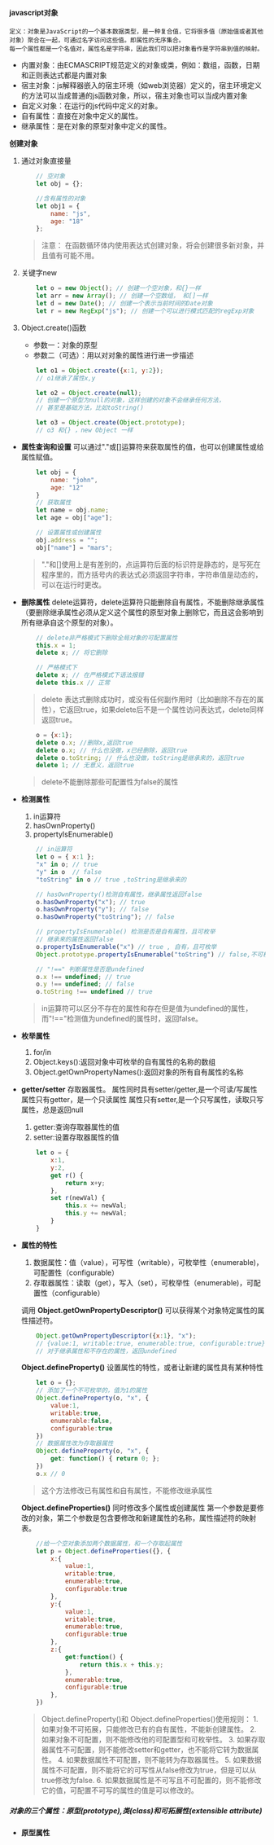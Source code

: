 #### javascript对象
    定义：对象是JavaScript的一个基本数据类型，是一种复合值，它将很多值（原始值或者其他对象）聚合在一起，可通过名字访问这些值。即属性的无序集合。
    每一个属性都是一个名值对，属性名是字符串，因此我们可以把对象看作是字符串到值的映射。

* 内置对象：由ECMASCRIPT规范定义的对象或类，例如：数组，函数，日期和正则表达式都是内置对象
* 宿主对象：js解释器嵌入的宿主环境（如web浏览器）定义的，宿主环境定义的方法可以当成普通的js函数对象，所以，宿主对象也可以当成内置对象
* 自定义对象：在运行的js代码中定义的对象。
* 自有属性：直接在对象中定义的属性。
* 继承属性：是在对象的原型对象中定义的属性。

**创建对象**
1. 通过对象直接量
    ```  javascript
        // 空对象
        let obj = {};

        //含有属性的对象
        let obj1 = {
            name: "js",
            age: "18"
        };
    ```
    >注意： 在函数循环体内使用表达式创建对象，将会创建很多新对象，并且值有可能不用。
2. 关键字new
    ``` javascript
        let o = new Object(); // 创建一个空对象，和{}一样
        let arr = new Array(); // 创建一个空数组， 和[]一样
        let d = new Date(); // 创建一个表示当前时间的Date对象
        let r = new RegExp("js"); // 创建一个可以进行模式匹配的regExp对象
    ```
3. Object.create()函数
    * 参数一：对象的原型
    * 参数二（可选）：用以对对象的属性进行进一步描述

    ``` javascript
        let o1 = Object.create({x:1, y:2});
        // o1继承了属性x,y

        let o2 = Object.create(null);
        // 创建一个原型为null的对象，这样创建的对象不会继承任何方法，
        // 甚至是基础方法，比如toString()

        let o3 = Object.create(Object.prototype);
        // o3 和{} ，new Object 一样
    ```

* __属性查询和设置__
    可以通过"."或[]运算符来获取属性的值，也可以创建属性或给属性赋值。
    ``` javascript
        let obj = {
            name: "john",
            age: "12"
        }
        // 获取属性
        let name = obj.name;
        let age = obj["age"];

        // 设置属性或创建属性
        obj.address = "";
        obj["name"] = "mars";
    ```
    > "."和[]使用上是有差别的，点运算符后面的标识符是静态的，是写死在程序里的，而方括号内的表达式必须返回字符串，字符串值是动态的，可以在运行时更改。
* __删除属性__
    delete运算符，delete运算符只能删除自有属性，不能删除继承属性（要删除继承属性必须从定义这个属性的原型对象上删除它，而且这会影响到所有继承自这个原型的对象）。
    ``` javascript
        // delete非严格模式下删除全局对象的可配置属性
        this.x = 1; 
        delete x; // 将它删除

        // 严格模式下
        delete x; // 在严格模式下语法报错
        delete this.x // 正常

    ```
    > delete 表达式删除成功时，或没有任何副作用时（比如删除不存在的属性），它返回true，如果delete后不是一个属性访问表达式，delete同样返回true。
    ``` javascript
        o = {x:1};
        delete o.x; //删除x,返回true
        delete o.x; // 什么也没做，x已经删除，返回true
        delete o.toString; // 什么也没做，toString是继承来的，返回true
        delete 1; // 无意义，返回true
    ```
    > delete不能删除那些可配置性为false的属性

* __检测属性__
    1. in运算符
    2. hasOwnProperty()
    3. propertyIsEnumerable()
    ``` javascript
        // in运算符
        let o = { x:1 };
        "x" in o; // true
        "y" in o  // false
        "toString" in o // true ,toString是继承来的

        // hasOwnProperty()检测自有属性，继承属性返回false
        o.hasOwnProperty("x"); // true
        o.hasOwnProperty("y"); // false
        o.hasOwnProperty("toString"); // false

        // propertyIsEnumerable() 检测是否是自有属性，且可枚举
        // 继承来的属性返回false
        o.propertyIsEnumerable("x") // true , 自有，且可枚举
        Object.prototype.propertyIsEnumerable("toString") // false,不可枚举

        // "!==" 判断属性是否是undefined
        o.x !== undefined; // true 
        o.y !== undefined; // false
        o.toString !== undefined // true
    ```
    > in运算符可以区分不存在的属性和存在但是值为undefined的属性，而"!=="检测值为undefined的属性时，返回false。

* __枚举属性__
    1. for/in
    2. Object.keys():返回对象中可枚举的自有属性的名称的数组
    3. Object.getOwnPropertyNames():返回对象的所有自有属性的名称

* __getter/setter__
    存取器属性。
    属性同时具有setter/getter,是一个可读/写属性
    属性只有getter，是一个只读属性
    属性只有setter,是一个只写属性，读取只写属性，总是返回null
    1. getter:查询存取器属性的值
    2. setter:设置存取器属性的值
    ``` javascript
        let o = {
            x:1,
            y:2,
            get r() {
                return x+y;
            },
            set r(newVal) {
                this.x += newVal;
                this.y += newVal;
            }
        }
    ```

* __属性的特性__
    1. 数据属性：值（value），可写性（writable），可枚举性（enumerable)，可配置性（configurable）
    2. 存取器属性：读取（get），写入（set），可枚举性（enumerable)，可配置性（configurable）

    调用 **Object.getOwnPropertyDescriptor()** 可以获得某个对象特定属性的属性描述符。
    ``` javascript
        Object.getOwnPropertyDescriptor({x:1}, "x");
        // {value:1, writable:true, enumerable:true, configurable:true}
        // 对于继承属性和不存在的属性，返回undefined
    ```
    **Object.defineProperty()** 设置属性的特性，或者让新建的属性具有某种特性
    ``` javascript
        let o = {};
        // 添加了一个不可枚举的，值为1的属性
        Object.defineProperty(o, "x", {
            value:1,
            writable:true, 
            enumerable:false, 
            configurable:true
        })
        // 数据属性改为存取器属性
        Object.defineProperty(o, "x", {
            get: function() { return 0; };
        })
        o.x // 0
    ```
    > 这个方法修改已有属性和自有属性，不能修改继承属性

    **Object.defineProperties()**
    同时修改多个属性或创建属性
    第一个参数是要修改的对象，第二个参数是包含要修改和新建属性的名称，属性描述符的映射表。
    ``` javascript
        //给一个空对象添加两个数据属性，和一个存取起属性
        let p = Object.defineProperties({}, {
            x:{
                value:1,
                writable:true, 
                enumerable:true, 
                configurable:true
            },
            y:{
                value:1,
                writable:true, 
                enumerable:true, 
                configurable:true
            },
            z:{
                get:function() {
                    return this.x + this.y;
                },
                enumerable:true, 
                configurable:true
            },
        })
    ```
    > Object.defineProperty()和 Object.defineProperties()使用规则：
       1. 如果对象不可拓展，只能修改已有的自有属性，不能新创建属性。
       2. 如果对象不可配置，则不能修改他的可配置型和可枚举性。
       3. 如果存取器属性不可配置，则不能修改setter和getter，也不能将它转为数据属性。
       4. 如果数据属性不可配置，则不能转为存取器属性。
       5. 如果数据属性不可配置，则不能将它的可写性从false修改为true，但是可以从true修改为false.
       6. 如果数据属性是不可写且不可配置的，则不能修改它的值，可配置不可写的属性的值是可以修改的。
    
##### 对象的三个属性：原型(prototype),类(class)和可拓展性(extensible attribute)

* __原型属性__
    

